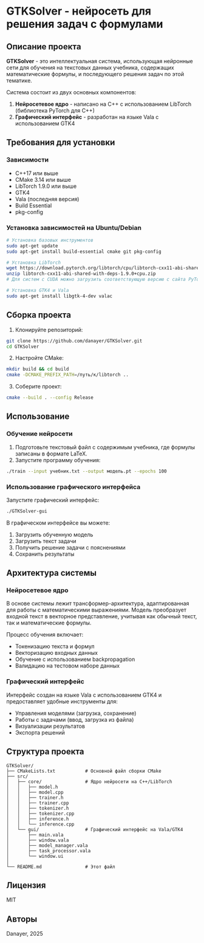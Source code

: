 # GTKSolver - нейросеть для решения задач с формулами

## Описание проекта

**GTKSolver** - это интеллектуальная система, использующая нейронные сети для обучения на текстовых данных учебника, содержащих математические формулы, и последующего решения задач по этой тематике.

Система состоит из двух основных компонентов:
1. **Нейросетевое ядро** - написано на C++ с использованием LibTorch (библиотека PyTorch для C++)
2. **Графический интерфейс** - разработан на языке Vala с использованием GTK4

## Требования для установки

### Зависимости
- C++17 или выше
- CMake 3.14 или выше
- LibTorch 1.9.0 или выше
- GTK4
- Vala (последняя версия)
- Build Essential
- pkg-config

### Установка зависимостей на Ubuntu/Debian
```bash
# Установка базовых инструментов
sudo apt-get update
sudo apt-get install build-essential cmake git pkg-config

# Установка LibTorch
wget https://download.pytorch.org/libtorch/cpu/libtorch-cxx11-abi-shared-with-deps-1.9.0%2Bcpu.zip
unzip libtorch-cxx11-abi-shared-with-deps-1.9.0+cpu.zip
# Для систем с CUDA можно загрузить соответствующую версию с сайта PyTorch

# Установка GTK4 и Vala
sudo apt-get install libgtk-4-dev valac
```

## Сборка проекта

1. Клонируйте репозиторий:
```bash
git clone https://github.com/danayer/GTKSolver.git
cd GTKSolver
```

2. Настройте CMake:
```bash
mkdir build && cd build
cmake -DCMAKE_PREFIX_PATH=/путь/к/libtorch ..
```

3. Соберите проект:
```bash
cmake --build . --config Release
```

## Использование

### Обучение нейросети

1. Подготовьте текстовый файл с содержимым учебника, где формулы записаны в формате LaTeX.
2. Запустите программу обучения:
```bash
./train --input учебник.txt --output модель.pt --epochs 100
```

### Использование графического интерфейса

Запустите графический интерфейс:
```bash
./GTKSolver-gui
```

В графическом интерфейсе вы можете:
1. Загрузить обученную модель
2. Загрузить текст задачи
3. Получить решение задачи с пояснениями
4. Сохранить результаты

## Архитектура системы

### Нейросетевое ядро

В основе системы лежит трансформер-архитектура, адаптированная для работы с математическими выражениями. Модель преобразует входной текст в векторное представление, учитывая как обычный текст, так и математические формулы.

Процесс обучения включает:
- Токенизацию текста и формул
- Векторизацию входных данных
- Обучение с использованием backpropagation
- Валидацию на тестовом наборе данных

### Графический интерфейс

Интерфейс создан на языке Vala с использованием GTK4 и предоставляет удобные инструменты для:
- Управления моделями (загрузка, сохранение)
- Работы с задачами (ввод, загрузка из файла)
- Визуализации результатов
- Экспорта решений

## Структура проекта

```
GTKSolver/
├── CMakeLists.txt           # Основной файл сборки CMake
├── src/
│   ├── core/                # Ядро нейросети на C++/LibTorch
│   │   ├── model.h
│   │   ├── model.cpp
│   │   ├── trainer.h
│   │   ├── trainer.cpp
│   │   ├── tokenizer.h
│   │   ├── tokenizer.cpp
│   │   ├── inference.h
│   │   └── inference.cpp
│   └── gui/                 # Графический интерфейс на Vala/GTK4
│       ├── main.vala
│       ├── window.vala
│       ├── model_manager.vala
│       ├── task_processor.vala
│       └── window.ui
│
└── README.md                # Этот файл
```

## Лицензия

MIT

## Авторы

Danayer, 2025

